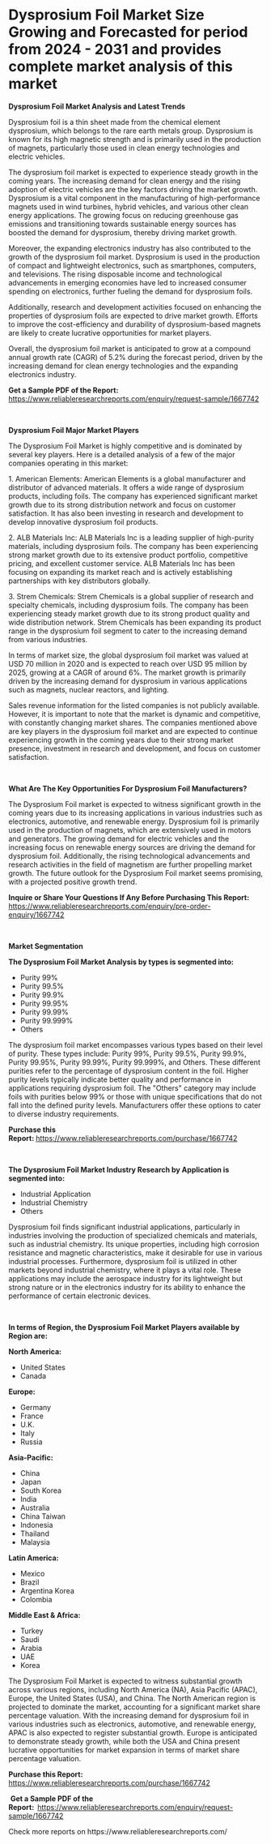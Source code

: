 <p><h1>Dysprosium Foil Market Size Growing and Forecasted for period from 2024 - 2031 and provides complete market analysis of this market</h1></p><p><strong>Dysprosium Foil Market Analysis and Latest Trends</strong></p>
<p><p>Dysprosium foil is a thin sheet made from the chemical element dysprosium, which belongs to the rare earth metals group. Dysprosium is known for its high magnetic strength and is primarily used in the production of magnets, particularly those used in clean energy technologies and electric vehicles.</p><p>The dysprosium foil market is expected to experience steady growth in the coming years. The increasing demand for clean energy and the rising adoption of electric vehicles are the key factors driving the market growth. Dysprosium is a vital component in the manufacturing of high-performance magnets used in wind turbines, hybrid vehicles, and various other clean energy applications. The growing focus on reducing greenhouse gas emissions and transitioning towards sustainable energy sources has boosted the demand for dysprosium, thereby driving market growth.</p><p>Moreover, the expanding electronics industry has also contributed to the growth of the dysprosium foil market. Dysprosium is used in the production of compact and lightweight electronics, such as smartphones, computers, and televisions. The rising disposable income and technological advancements in emerging economies have led to increased consumer spending on electronics, further fueling the demand for dysprosium foils.</p><p>Additionally, research and development activities focused on enhancing the properties of dysprosium foils are expected to drive market growth. Efforts to improve the cost-efficiency and durability of dysprosium-based magnets are likely to create lucrative opportunities for market players.</p><p>Overall, the dysprosium foil market is anticipated to grow at a compound annual growth rate (CAGR) of 5.2% during the forecast period, driven by the increasing demand for clean energy technologies and the expanding electronics industry.</p></p>
<p><strong>Get a Sample PDF of the Report:&nbsp;</strong> <a href="https://www.reliableresearchreports.com/enquiry/request-sample/1667742">https://www.reliableresearchreports.com/enquiry/request-sample/1667742</a></p>
<p>&nbsp;</p>
<p><strong>Dysprosium Foil Major Market Players</strong></p>
<p><p>The Dysprosium Foil Market is highly competitive and is dominated by several key players. Here is a detailed analysis of a few of the major companies operating in this market:</p><p>1. American Elements: American Elements is a global manufacturer and distributor of advanced materials. It offers a wide range of dysprosium products, including foils. The company has experienced significant market growth due to its strong distribution network and focus on customer satisfaction. It has also been investing in research and development to develop innovative dysprosium foil products. </p><p>2. ALB Materials Inc: ALB Materials Inc is a leading supplier of high-purity materials, including dysprosium foils. The company has been experiencing strong market growth due to its extensive product portfolio, competitive pricing, and excellent customer service. ALB Materials Inc has been focusing on expanding its market reach and is actively establishing partnerships with key distributors globally.</p><p>3. Strem Chemicals: Strem Chemicals is a global supplier of research and specialty chemicals, including dysprosium foils. The company has been experiencing steady market growth due to its strong product quality and wide distribution network. Strem Chemicals has been expanding its product range in the dysprosium foil segment to cater to the increasing demand from various industries.</p><p>In terms of market size, the global dysprosium foil market was valued at USD 70 million in 2020 and is expected to reach over USD 95 million by 2025, growing at a CAGR of around 6%. The market growth is primarily driven by the increasing demand for dysprosium in various applications such as magnets, nuclear reactors, and lighting.</p><p>Sales revenue information for the listed companies is not publicly available. However, it is important to note that the market is dynamic and competitive, with constantly changing market shares. The companies mentioned above are key players in the dysprosium foil market and are expected to continue experiencing growth in the coming years due to their strong market presence, investment in research and development, and focus on customer satisfaction.</p></p>
<p>&nbsp;</p>
<p><strong>What Are The Key Opportunities For Dysprosium Foil Manufacturers?</strong></p>
<p><p>The Dysprosium Foil market is expected to witness significant growth in the coming years due to its increasing applications in various industries such as electronics, automotive, and renewable energy. Dysprosium foil is primarily used in the production of magnets, which are extensively used in motors and generators. The growing demand for electric vehicles and the increasing focus on renewable energy sources are driving the demand for dysprosium foil. Additionally, the rising technological advancements and research activities in the field of magnetism are further propelling market growth. The future outlook for the Dysprosium Foil market seems promising, with a projected positive growth trend.</p></p>
<p><strong>Inquire or Share Your Questions If Any Before Purchasing This Report:</strong> <a href="https://www.reliableresearchreports.com/enquiry/pre-order-enquiry/1667742">https://www.reliableresearchreports.com/enquiry/pre-order-enquiry/1667742</a></p>
<p>&nbsp;</p>
<p><strong>Market Segmentation</strong></p>
<p><strong>The Dysprosium Foil Market Analysis by types is segmented into:</strong></p>
<p><ul><li>Purity 99%</li><li>Purity 99.5%</li><li>Purity 99.9%</li><li>Purity 99.95%</li><li>Purity 99.99%</li><li>Purity 99.999%</li><li>Others</li></ul></p>
<p><p>The dysprosium foil market encompasses various types based on their level of purity. These types include: Purity 99%, Purity 99.5%, Purity 99.9%, Purity 99.95%, Purity 99.99%, Purity 99.999%, and Others. These different purities refer to the percentage of dysprosium content in the foil. Higher purity levels typically indicate better quality and performance in applications requiring dysprosium foil. The "Others" category may include foils with purities below 99% or those with unique specifications that do not fall into the defined purity levels. Manufacturers offer these options to cater to diverse industry requirements.</p></p>
<p><strong>Purchase this Report:&nbsp;</strong><a href="https://www.reliableresearchreports.com/purchase/1667742">https://www.reliableresearchreports.com/purchase/1667742</a></p>
<p>&nbsp;</p>
<p><strong>The Dysprosium Foil Market Industry Research by Application is segmented into:</strong></p>
<p><ul><li>Industrial Application</li><li>Industrial Chemistry</li><li>Others</li></ul></p>
<p><p>Dysprosium foil finds significant industrial applications, particularly in industries involving the production of specialized chemicals and materials, such as industrial chemistry. Its unique properties, including high corrosion resistance and magnetic characteristics, make it desirable for use in various industrial processes. Furthermore, dysprosium foil is utilized in other markets beyond industrial chemistry, where it plays a vital role. These applications may include the aerospace industry for its lightweight but strong nature or in the electronics industry for its ability to enhance the performance of certain electronic devices.</p></p>
<p>&nbsp;</p>
<p><strong>In terms of Region, the Dysprosium Foil Market Players available by Region are:</strong></p>
<p>
    <p> <strong> North America: </strong>
        <ul>
            <li>United States</li>
            <li>Canada</li>
        </ul>
        </p> 
    <p> <strong> Europe: </strong>
        <ul>
            <li>Germany</li>
            <li>France</li>
            <li>U.K.</li>
            <li>Italy</li>
            <li>Russia</li>
        </ul>
        </p> 
    <p> <strong> Asia-Pacific: </strong>
        <ul>
            <li>China</li>
            <li>Japan</li>
            <li>South Korea</li>
            <li>India</li>
            <li>Australia</li>
            <li>China Taiwan</li>
            <li>Indonesia</li>
            <li>Thailand</li>
            <li>Malaysia</li>
        </ul>
        </p> 
    <p> <strong> Latin America: </strong>
        <ul>
            <li>Mexico</li>
            <li>Brazil</li>
            <li>Argentina Korea</li>
            <li>Colombia</li>
        </ul>
        </p> 
    <p> <strong> Middle East & Africa: </strong>
        <ul>
            <li>Turkey</li>
            <li>Saudi</li>
            <li>Arabia</li>
            <li>UAE</li>
            <li>Korea</li>
        </ul>
    </p>
    </p>
<p><p>The Dysprosium Foil Market is expected to witness substantial growth across various regions, including North America (NA), Asia Pacific (APAC), Europe, the United States (USA), and China. The North American region is projected to dominate the market, accounting for a significant market share percentage valuation. With the increasing demand for dysprosium foil in various industries such as electronics, automotive, and renewable energy, APAC is also expected to register substantial growth. Europe is anticipated to demonstrate steady growth, while both the USA and China present lucrative opportunities for market expansion in terms of market share percentage valuation.</p></p>
<p><strong>Purchase this Report: </strong><a href="https://www.reliableresearchreports.com/purchase/1667742">https://www.reliableresearchreports.com/purchase/1667742</a></p>
<p>&nbsp;<strong>Get a Sample PDF of the Report:&nbsp;&nbsp;</strong><a href="https://www.reliableresearchreports.com/enquiry/request-sample/1667742">https://www.reliableresearchreports.com/enquiry/request-sample/1667742</a></p>
<p><strong></strong></p>
<p>Check more reports on https://www.reliableresearchreports.com/</p>